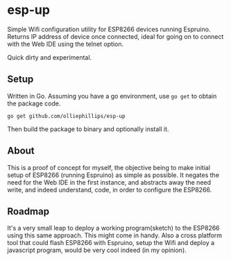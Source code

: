 # esp-up
Simple Wifi configuration utility for ESP8266 devices running Espruino.
Returns IP address of device once connected, ideal for going on to connect with the Web IDE using the telnet option.

Quick dirty and experimental.

## Setup
Written in Go. Assuming you have a go environment, use ```go get``` to obtain the package code.

```
go get github.com/olliephillips/esp-up
```

Then build the package to binary and optionally install it.

## About
This is a proof of concept for myself, the objective being to make initial setup of ESP8266 (running Espruino) as simple as possible. It negates the need for the Web IDE in the first instance, and abstracts away the need write, and indeed understand, code, in order to configure the ESP8266.

## Roadmap
It's a very small leap to deploy a working program(sketch) to the ESP8266 using this same approach. This might come in handy.
Also a cross platform tool that could flash ESP8266 with Espruino, setup the Wifi and deploy a javascript program, would be very cool indeed (in my opinion).
